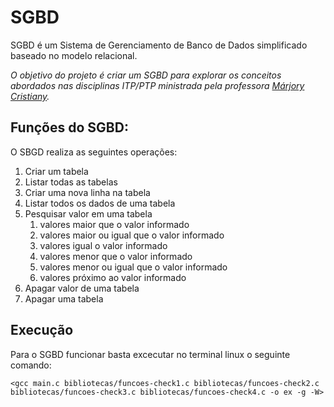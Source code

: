 # SGBD
SGBD é um Sistema de Gerenciamento de Banco de Dados simplificado baseado no modelo relacional.

*O objetivo do projeto é criar um SGBD para explorar os conceitos abordados nas disciplinas ITP/PTP ministrada pela professora [Márjory Cristiany](https://sigaa.ufrn.br/sigaa/public/docente/portal.jsf?siape=2524467).*

## Funções do SGBD:
O SBGD realiza as seguintes operações:
1. Criar um tabela
2. Listar todas as tabelas
3. Criar uma nova linha na tabela
4. Listar todos os dados de uma tabela
5. Pesquisar valor em uma tabela
	1. valores maior que o valor informado
	2. valores maior ou igual que o valor informado
	3. valores igual o valor informado
	4. valores menor que o valor informado
	5. valores menor ou igual que o valor informado
	6. valores próximo ao valor informado
6. Apagar valor de uma tabela
7. Apagar uma tabela

## Execução
Para o SGBD funcionar basta excecutar no terminal linux o seguinte comando:

`<gcc main.c bibliotecas/funcoes-check1.c bibliotecas/funcoes-check2.c bibliotecas/funcoes-check3.c bibliotecas/funcoes-check4.c -o ex -g -W>`
